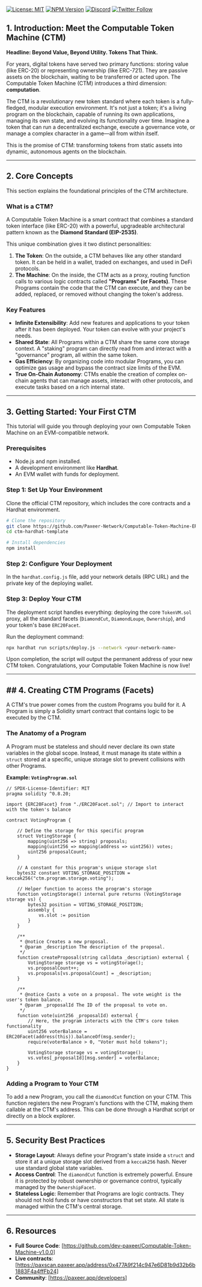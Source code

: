 [![License: MIT](https://img.shields.io/badge/License-MIT-yellow.svg)](https://opensource.org/licenses/MIT)
[![NPM Version](https://img.shields.io/npm/v/@paxeer-foundation/computable-token-machine.svg)](https://www.npmjs.com/package/@paxeer-foundation/computable-token-machine)
[![Discord](https://img.shields.io/discord/paxeer_app?logo=discord&label=Discord)](https://discord.gg/YOUR_INVITE_CODE)
[![Twitter Follow](https://img.shields.io/twitter/follow/paxeer_app?style=social)](https://twitter.com/paxeer_app)

##  1. Introduction: Meet the Computable Token Machine (CTM)

**Headline: Beyond Value, Beyond Utility. Tokens That Think.**

For years, digital tokens have served two primary functions: storing value (like ERC-20) or representing ownership (like ERC-721). They are passive assets on the blockchain, waiting to be transferred or acted upon. The Computable Token Machine (CTM) introduces a third dimension: **computation**.

The CTM is a revolutionary new token standard where each token is a fully-fledged, modular execution environment. It's not just a token; it's a living program on the blockchain, capable of running its own applications, managing its own state, and evolving its functionality over time. Imagine a token that can run a decentralized exchange, execute a governance vote, or manage a complex character in a game—all from within itself.

This is the promise of CTM: transforming tokens from static assets into dynamic, autonomous agents on the blockchain.

-----

##  2. Core Concepts

This section explains the foundational principles of the CTM architecture.

### What is a CTM?

A Computable Token Machine is a smart contract that combines a standard token interface (like ERC-20) with a powerful, upgradeable architectural pattern known as the **Diamond Standard (EIP-2535)**.

This unique combination gives it two distinct personalities:

1.  **The Token**: On the outside, a CTM behaves like any other standard token. It can be held in a wallet, traded on exchanges, and used in DeFi protocols.
2.  **The Machine**: On the inside, the CTM acts as a proxy, routing function calls to various logic contracts called **"Programs" (or Facets)**. These Programs contain the code that the CTM can execute, and they can be added, replaced, or removed without changing the token's address.

### Key Features

  * **Infinite Extensibility**: Add new features and applications to your token after it has been deployed. Your token can evolve with your project's needs.
  * **Shared State**: All Programs within a CTM share the same core storage context. A "staking" program can directly read from and interact with a "governance" program, all within the same token.
  * **Gas Efficiency**: By organizing code into modular Programs, you can optimize gas usage and bypass the contract size limits of the EVM.
  * **True On-Chain Autonomy**: CTMs enable the creation of complex on-chain agents that can manage assets, interact with other protocols, and execute tasks based on a rich internal state.

-----

##  3. Getting Started: Your First CTM

This tutorial will guide you through deploying your own Computable Token Machine on an EVM-compatible network.

### Prerequisites

  * Node.js and npm installed.
  * A development environment like **Hardhat**.
  * An EVM wallet with funds for deployment.

### Step 1: Set Up Your Environment

Clone the official CTM repository, which includes the core contracts and a Hardhat environment.

```bash
# Clone the repository
git clone https://github.com/Paxeer-Network/Computable-Token-Machine-ERC.git
cd ctm-hardhat-template

# Install dependencies
npm install
```

### Step 2: Configure Your Deployment

In the `hardhat.config.js` file, add your network details (RPC URL) and the private key of the deploying wallet.

### Step 3: Deploy Your CTM

The deployment script handles everything: deploying the core `TokenVM.sol` proxy, all the standard facets (`DiamondCut`, `DiamondLoupe`, `Ownership`), and your token's base `ERC20Facet`.

Run the deployment command:

```bash
npx hardhat run scripts/deploy.js --network <your-network-name>
```

Upon completion, the script will output the permanent address of your new CTM token. Congratulations, your Computable Token Machine is now live\!

-----

## \#\# 4. Creating CTM Programs (Facets)

A CTM's true power comes from the custom Programs you build for it. A Program is simply a Solidity smart contract that contains logic to be executed by the CTM.

### The Anatomy of a Program

A Program must be stateless and should never declare its own state variables in the global scope. Instead, it must manage its state within a `struct` stored at a specific, unique storage slot to prevent collisions with other Programs.

**Example: `VotingProgram.sol`**

```solidity
// SPDX-License-Identifier: MIT
pragma solidity ^0.8.20;

import {ERC20Facet} from "./ERC20Facet.sol"; // Import to interact with the token's balance

contract VotingProgram {
    
    // Define the storage for this specific program
    struct VotingStorage {
        mapping(uint256 => string) proposals;
        mapping(uint256 => mapping(address => uint256)) votes;
        uint256 proposalCount;
    }

    // A constant for this program's unique storage slot
    bytes32 constant VOTING_STORAGE_POSITION = keccak256("ctm.program.storage.voting");

    // Helper function to access the program's storage
    function votingStorage() internal pure returns (VotingStorage storage vs) {
        bytes32 position = VOTING_STORAGE_POSITION;
        assembly {
            vs.slot := position
        }
    }

    /**
     * @notice Creates a new proposal.
     * @param _description The description of the proposal.
     */
    function createProposal(string calldata _description) external {
        VotingStorage storage vs = votingStorage();
        vs.proposalCount++;
        vs.proposals[vs.proposalCount] = _description;
    }

    /**
     * @notice Casts a vote on a proposal. The vote weight is the user's token balance.
     * @param _proposalId The ID of the proposal to vote on.
     */
    function vote(uint256 _proposalId) external {
        // Here, the program interacts with the CTM's core token functionality
        uint256 voterBalance = ERC20Facet(address(this)).balanceOf(msg.sender);
        require(voterBalance > 0, "Voter must hold tokens");

        VotingStorage storage vs = votingStorage();
        vs.votes[_proposalId][msg.sender] = voterBalance;
    }
}
```

### Adding a Program to Your CTM

To add a new Program, you call the `diamondCut` function on your CTM. This function registers the new Program's functions with the CTM, making them callable at the CTM's address. This can be done through a Hardhat script or directly on a block explorer.

-----

##  5. Security Best Practices

  * **Storage Layout**: Always define your Program's state inside a `struct` and store it at a unique storage slot derived from a `keccak256` hash. Never use standard global state variables.
  * **Access Control**: The `diamondCut` function is extremely powerful. Ensure it is protected by robust ownership or governance control, typically managed by the `OwnershipFacet`.
  * **Stateless Logic**: Remember that Programs are logic contracts. They should not hold funds or have constructors that set state. All state is managed within the CTM's central storage.
-----

##  6. Resources

  * **Full Source Code**: [https://github.com/dev-paxeer/Computable-Token-Machine-v1.0.0]
  * **Live contracts**: [https://paxscan.paxeer.app/address/0x477A9f214c947e6D81b9d32b6b1883F4a4ffFb24]
  * **Community**: [https://paxeer.app/developers]
